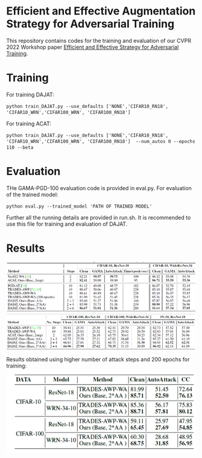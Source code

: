 # Efficient and Effective Augmentation Strategy for Adversarial Training
This repository contains codes for the training and evaluation of our CVPR 2022 Workshop paper [Efficient and Effective Strategy for Adversarial Training](https://artofrobust.github.io/short_paper/31.pdf).

# Training
For training DAJAT: 
```
python train_DAJAT.py --use_defaults ['NONE','CIFAR10_RN18', 'CIFAR10_WRN','CIFAR100_WRN', 'CIFAR100_RN18']
```
For training ACAT: 
```
python train_DAJAT.py --use_defaults ['NONE','CIFAR10_RN18', 'CIFAR10_WRN','CIFAR100_WRN', 'CIFAR100_RN18']  --num_autos 0 --epochs 110 --beta
```
# Evaluation
THe GAMA-PGD-100 evaluation code is provided in eval.py.
For evaluation of the trained model: 
```
python eval.py --trained_model 'PATH OF TRAINED MODEL' 
```
Further all the running details are provided in run.sh. It is recommended to use this file for training and evaluation of DAJAT.

# Results
![plot](./DAJAT_C10.png)
![plot](./DAJAT_C100.png)

Results obtained using higher number of attack steps and 200 epochs for training:
![plot](./DAJAT_200.png)
